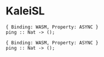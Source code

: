# KaleiSL 

```
{ Binding: WASM, Property: ASYNC }
ping :: Nat -> ();

{ Binding: WASM, Property: ASYNC }
ping :: Nat -> ();
```
